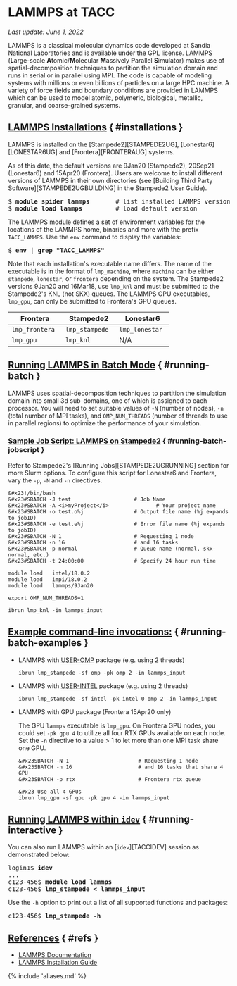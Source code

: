 # LAMMPS at TACC
*Last update: June 1, 2022*

LAMMPS is a classical molecular dynamics code developed at Sandia National Laboratories and is available under the GPL license. LAMMPS (**L**arge-scale **A**tomic/**M**olecular **M**assively **P**arallel **S**imulator) makes use of spatial-decomposition techniques to partition the simulation domain and runs in serial or in parallel using MPI.  The code is capable of modeling systems with millions or even billions of particles on a large HPC machine.  A variety of force fields and boundary conditions are provided in LAMMPS which can be used to model atomic, polymeric, biological, metallic, granular, and coarse-grained systems.

## [LAMMPS Installations](#installations) { #installations } 

LAMMPS is installed on the [Stampede2][STAMPEDE2UG], [Lonestar6][LONESTAR6UG] and [Frontera][FRONTERAUG] systems.

As of this date, the default versions are 9Jan20 (Stampede2), 20Sep21 (Lonestar6) and 15Apr20 (Frontera). Users are welcome to install different versions of LAMMPS in their own directories (see [Building Third Party Software][STAMPEDE2UGBUILDING] in the Stampede2 User Guide). <!-- Sample build scripts for each system can be found in the `/work/apps/lammps/shared/` directory. -->

<pre class="cmd-line">
$ <b>module spider lammps</b>		# list installed LAMMPS versions
$ <b>module load lammps</b>			# load default version</pre>

The LAMMPS module defines a set of environment variables for the locations of the LAMMPS home, binaries and more with the prefix `TACC_LAMMPS`. Use the `env` command to display the variables:

<pre class="cmd-line">$ <b>env | grep "TACC_LAMMPS"</b></pre>

Note that each installation's executable name differs. The name of the executable is in the format of `lmp_machine`, where `machine` can be either `stampede`, `lonestar`, or `frontera` depending on the system. The Stampede2 versions 9Jan20 and 16Mar18, use `lmp_knl` and must be submitted to the Stampede2's KNL (not SKX) queues. The LAMMPS GPU executables, `lmp_gpu`, can only be submitted to Frontera's GPU queues.


Frontera | Stampede2 | Lonestar6
--- | --- | ---
<code>lmp_frontera </code> | <code>lmp_stampede </code> | <code>lmp_lonestar </code>
<code>lmp_gpu</code> | <code>lmp_knl</code> | N/A


## [Running LAMMPS in Batch Mode](#running-batch) { #running-batch } 

LAMMPS uses spatial-decomposition techniques to partition the simulation domain into small 3d sub-domains, one of which is assigned to each processor. You will need to set suitable values of `-N` (number of nodes), `-n` (total number of MPI tasks), and `OMP_NUM_THREADS` (number of threads to use in parallel regions) to optimize the performance of your simulation.

### [Sample Job Script: LAMMPS on Stampede2](#running-batch-jobscript) { #running-batch-jobscript } 

Refer to Stampede2's [Running Jobs][STAMPEDE2UGRUNNING] section for more Slurm options. To configure this script for Lonestar6 and Frontera, vary the `-p`, `-N` and `-n` directives.

``` { .bash .job-script }
&#x23!/bin/bash
&#x23#SBATCH -J test                    # Job Name
&#x23#SBATCH -A <i>myProject</i>               # Your project name 
&#x23#SBATCH -o test.o%j                # Output file name (%j expands to jobID)
&#x23#SBATCH -e test.e%j                # Error file name (%j expands to jobID)
&#x23#SBATCH -N 1                       # Requesting 1 node
&#x23#SBATCH -n 16                      # and 16 tasks
&#x23#SBATCH -p normal                  # Queue name (normal, skx-normal, etc.)
&#x23#SBATCH -t 24:00:00                # Specify 24 hour run time

module load   intel/18.0.2
module load   impi/18.0.2
module load   lammps/9Jan20

export OMP_NUM_THREADS=1   

ibrun lmp_knl -in lammps_input 
```

## [Example command-line invocations:](#running-batch-examples) { #running-batch-examples } 

* LAMMPS with [USER-OMP](https://lammps.sandia.gov/doc/Packages_details.html#pkg-user-omp) package (e.g. using 2 threads)

	``` { .bash .job-script }
	ibrun lmp_stampede -sf omp -pk omp 2 -in lammps_input
	```

* LAMMPS with [USER-INTEL](https://lammps.sandia.gov/doc/Speed_intel.html) package (e.g. using 2 threads)

	``` { .bash .job-script }
	ibrun lmp_stampede -sf intel -pk intel 0 omp 2 -in lammps_input
	```

* LAMMPS with GPU package (Frontera 15Apr20 only)

	The GPU `lammps` executable is `lmp_gpu`.  On Frontera GPU nodes, you could set `-pk gpu 4` to utilize all four RTX GPUs available on each node. Set the `-n` directive to a value &gt; 1 to let more than one MPI task share one GPU.

	``` { .bash .job-script }
	&#x23SBATCH -N 1                      # Requesting 1 node
	&#x23SBATCH -n 16                     # and 16 tasks that share 4 GPU
	&#x23SBATCH -p rtx                    # Frontera rtx queue

	&#x23 Use all 4 GPUs
	ibrun lmp_gpu -sf gpu -pk gpu 4 -in lammps_input
	```

## [Running LAMMPS within `idev`](#running-interactive) { #running-interactive } 

You can also run LAMMPS within an [`idev`][TACCIDEV] session as demonstrated below:

<pre class="cmd-line">
login1$ <b>idev</b>
...
c123-456$ <b>module load lammps </b>
c123-456$ <b>lmp_stampede &lt; lammps_input</b></pre>

Use the `-h` option to print out a list of all supported functions and packages: 

<pre class="cmd-line">c123-456$ <b>lmp_stampede -h</b></pre>

## [References](#refs) { #refs } 

* [LAMMPS Documentation](https://docs.lammps.org/Manual.html)
* [LAMMPS Installation Guide](https://docs.lammps.org/Build.html)

{% include 'aliases.md' %}
